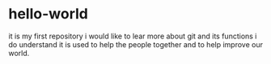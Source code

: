 # hello-world
it is my first repository
i would like to lear more about git and its functions
i do understand it is used to help the people together and to help improve our world.

